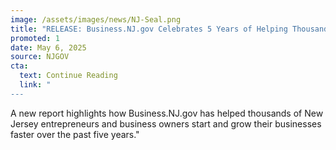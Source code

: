```yaml
---
image: /assets/images/news/NJ-Seal.png
title: "RELEASE: Business.NJ.gov Celebrates 5 Years of Helping Thousands of Businesses"
promoted: 1
date: May 6, 2025
source: NJGOV
cta:
  text: Continue Reading
  link: "
---
```

A new report highlights how Business.NJ.gov has helped thousands of New Jersey entrepreneurs and business owners start and grow their businesses faster over the past five years."
